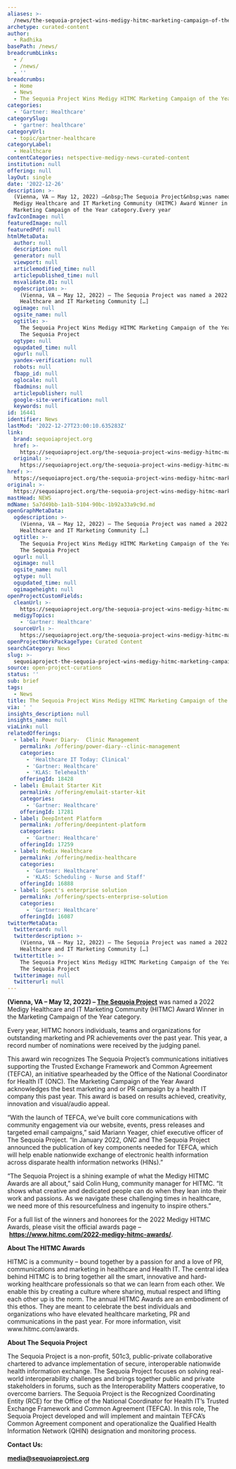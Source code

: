 ```yaml
---
aliases: >-
  /news/the-sequoia-project-wins-medigy-hitmc-marketing-campaign-of-the-year-award
archetype: curated-content
author:
  - Radhika
basePath: /news/
breadcrumbLinks:
  - /
  - /news/
  - ''
breadcrumbs:
  - Home
  - News
  - The Sequoia Project Wins Medigy HITMC Marketing Campaign of the Year Award
categories:
  - 'Gartner: Healthcare'
categorySlug:
  - 'gartner: healthcare'
categoryUrl:
  - topic/gartner-healthcare
categoryLabel:
  - Healthcare
contentCategories: netspective-medigy-news-curated-content
institution: null
offering: null
layOut: single
date: '2022-12-26'
description: >-
  (Vienna, VA – May 12, 2022) –&nbsp;The Sequoia Project&nbsp;was named a 2022
  Medigy Healthcare and IT Marketing Community (HITMC) Award Winner in the
  Marketing Campaign of the Year category.Every year
favIconImage: null
featuredImage: null
featuredPdf: null
htmlMetaData:
  author: null
  description: null
  generator: null
  viewport: null
  articlemodified_time: null
  articlepublished_time: null
  msvalidate.01: null
  ogdescription: >-
    (Vienna, VA – May 12, 2022) – The Sequoia Project was named a 2022 Medigy
    Healthcare and IT Marketing Community […]
  ogimage: null
  ogsite_name: null
  ogtitle: >-
    The Sequoia Project Wins Medigy HITMC Marketing Campaign of the Year Award -
    The Sequoia Project
  ogtype: null
  ogupdated_time: null
  ogurl: null
  yandex-verification: null
  robots: null
  fbapp_id: null
  oglocale: null
  fbadmins: null
  articlepublisher: null
  google-site-verification: null
  keywords: null
id: 16441
identifier: News
lastMod: '2022-12-27T23:00:10.635283Z'
link:
  brand: sequoiaproject.org
  href: >-
    https://sequoiaproject.org/the-sequoia-project-wins-medigy-hitmc-marketing-campaign-of-the-year-award/
  original: >-
    https://sequoiaproject.org/the-sequoia-project-wins-medigy-hitmc-marketing-campaign-of-the-year-award/
href: >-
  https://sequoiaproject.org/the-sequoia-project-wins-medigy-hitmc-marketing-campaign-of-the-year-award/
original: >-
  https://sequoiaproject.org/the-sequoia-project-wins-medigy-hitmc-marketing-campaign-of-the-year-award/
mastHead: NEWS
mdName: 5a7d49bb-1a1b-5104-90bc-1b92a33a9c9d.md
openGraphMetaData:
  ogdescription: >-
    (Vienna, VA – May 12, 2022) – The Sequoia Project was named a 2022 Medigy
    Healthcare and IT Marketing Community […]
  ogtitle: >-
    The Sequoia Project Wins Medigy HITMC Marketing Campaign of the Year Award -
    The Sequoia Project
  ogurl: null
  ogimage: null
  ogsite_name: null
  ogtype: null
  ogupdated_time: null
  ogimageheight: null
openProjectCustomFields:
  cleanUrl: >-
    https://sequoiaproject.org/the-sequoia-project-wins-medigy-hitmc-marketing-campaign-of-the-year-award/
  medigyTopics:
    - 'Gartner: Healthcare'
  sourceUrl: >-
    https://sequoiaproject.org/the-sequoia-project-wins-medigy-hitmc-marketing-campaign-of-the-year-award/
openProjectWorkPackageType: Curated Content
searchCategory: News
slug: >-
  sequoiaproject-the-sequoia-project-wins-medigy-hitmc-marketing-campaign-of-the-year-award
source: open-project-curations
status: ''
sub: brief
tags:
  - News
title: The Sequoia Project Wins Medigy HITMC Marketing Campaign of the Year Award
via: ' '
insights_description: null
insights_name: null
viaLink: null
relatedOfferings:
  - label: Power Diary-  Clinic Management
    permalink: /offering/power-diary--clinic-management
    categories:
      - 'Healthcare IT Today: Clinical'
      - 'Gartner: Healthcare'
      - 'KLAS: Telehealth'
    offeringId: 18428
  - label: Emulait Starter Kit
    permalink: /offering/emulait-starter-kit
    categories:
      - 'Gartner: Healthcare'
    offeringId: 17281
  - label: DeepIntent Platform
    permalink: /offering/deepintent-platform
    categories:
      - 'Gartner: Healthcare'
    offeringId: 17259
  - label: Medix Healthcare
    permalink: /offering/medix-healthcare
    categories:
      - 'Gartner: Healthcare'
      - 'KLAS: Scheduling - Nurse and Staff'
    offeringId: 16888
  - label: Spect's enterprise solution
    permalink: /offering/spects-enterprise-solution
    categories:
      - 'Gartner: Healthcare'
    offeringId: 16087
twitterMetaData:
  twittercard: null
  twitterdescription: >-
    (Vienna, VA – May 12, 2022) – The Sequoia Project was named a 2022 Medigy
    Healthcare and IT Marketing Community […]
  twittertitle: >-
    The Sequoia Project Wins Medigy HITMC Marketing Campaign of the Year Award -
    The Sequoia Project
  twitterimage: null
  twitterurl: null
---
```

<p><strong>(Vienna, VA – May 12, 2022) –&nbsp;</strong><a href="http://www.sequoiaproject.org/"><strong>The Sequoia Project</strong></a>&nbsp;was named a 2022 Medigy Healthcare and IT Marketing Community (HITMC) Award Winner in the Marketing Campaign of the Year category.</p><p>Every year, HITMC honors individuals, teams and organizations for outstanding marketing and PR achievements over the past year. This year, a record number of nominations were received by the judging panel.</p><p>This award win recognizes The Sequoia Project’s communications initiatives supporting the Trusted Exchange Framework and Common Agreement (TEFCA), an initiative spearheaded by the Office of the National Coordinator for Health IT (ONC). The Marketing Campaign of the Year Award acknowledges the best marketing and or PR campaign by a health IT company this past year. This award is based on results achieved, creativity, innovation and visual/audio appeal.</p><p>“With the launch of TEFCA, we’ve built core communications with community engagement via our website, events, press releases and targeted email campaigns,” said Mariann Yeager, chief executive officer of The Sequoia Project. “In January 2022,&nbsp;<i>ONC</i>&nbsp;and The Sequoia Project announced the publication of key components needed for TEFCA, which will help enable nationwide exchange of electronic health information across disparate&nbsp;health information networks&nbsp;(HINs).”</p><p>“The Sequoia Project is a shining example of what the Medigy HITMC Awards are all about,” said Colin Hung, community manager for HITMC. “It shows what creative and dedicated people can do when they lean into their work and passions. As we navigate these challenging times in healthcare, we need more of this resourcefulness and ingenuity to inspire others.”</p><p>For a full list of the winners and honorees for the 2022 Medigy HITMC Awards, please visit the official awards page –&nbsp;<a href="https://www.hitmc.com/2022-medigy-hitmc-awards/"><strong>https://www.hitmc.com/2022-medigy-hitmc-awards/</strong></a>.</p><p><strong>About The HITMC Awards</strong></p><p>HITMC is a community – bound together by a passion for and a love of PR, communications and marketing in healthcare and Health IT. The central idea behind HITMC is to bring together all the smart, innovative and hard-working healthcare professionals so that we can learn from each other. We enable this by creating a culture where sharing, mutual respect and lifting each other up is the norm. The annual HITMC Awards are an embodiment of this ethos. They are meant to celebrate the best individuals and organizations who have elevated healthcare marketing, PR and communications in the past year. For more information, visit www.hitmc.com/awards.</p><p><strong>About The Sequoia Project</strong></p><p>The Sequoia Project is a non-profit, 501c3, public-private collaborative chartered to advance implementation of secure, interoperable nationwide health information exchange. The Sequoia Project focuses on solving real-world interoperability challenges and brings together public and private stakeholders in forums, such as the Interoperability Matters cooperative, to overcome barriers. The Sequoia Project is the Recognized Coordinating Entity (RCE) for the Office of the National Coordinator for Health IT’s Trusted Exchange Framework and Common Agreement (TEFCA). In this role, The Sequoia Project developed and will implement and maintain TEFCA’s Common Agreement component and operationalize the Qualified Health Information Network (QHIN) designation and monitoring process.</p><p><strong>Contact Us:</strong></p><p><a href="mailto:media@sequoiaproject.org"><strong>media@sequoiaproject.org</strong></a></p><p>&nbsp;</p>